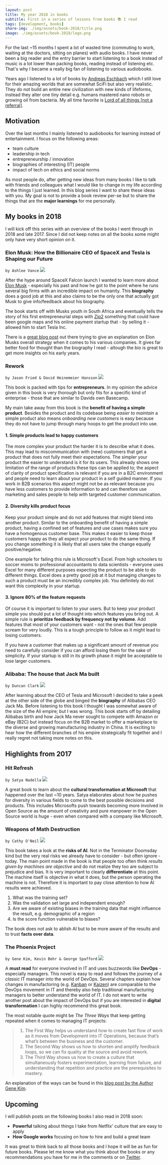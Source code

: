 ```yaml
---
layout: post
title: My year 2018 in books
subtitle: First in a series of lessons from books 📚 I read
tags: [development, books]
share-img: ./img/assets/book-2018/title.png
image: ./img/assets/book-2018/logo.png
---
```


For the last ~15 months I spent a lot of wasted time (commuting to work, waiting at the doctors, sitting on planes) with audio books. I have never been a big reader and the entry barrier to start listening to a book instead of music is a lot lower than packing books, reading instead of listening etc. That's why I became a really big fan of listening to various audiobooks.

Years ago I listened to a lot of books by [Andreas Eschbach](https://en.wikipedia.org/wiki/Andreas_Eschbach) which I still love for their amazing worlds that are somewhat SciFi but also very realistic. They do not build an entire new civilization with new kinds of lifeforms, instead they alter one tiny detail e.g. humans mastered nano robots or growing oil from bacteria. My all time favorite is [Lord of all things [not a referral]](https://www.amazon.de/Lord-All-Things-Andreas-Eschbach/dp/1477849815).

## Motivation

Over the last months I mainly listened to audiobooks for learning instead of entertainment. I focus on the following areas:

- team culture
- leadership in tech
- entrepreneurship / innovation
- biographies of interesting (IT) people
- impact of tech on ethics and social norms

As most people do, after getting new ideas from many books I like to talk with friends and colleagues what I would like to change in my life according to the things I just learned. In this blog series I want to share these ideas with you.
My goal is not to provide a book review per-se but to share the things that are the **major learnings** for me personally.

## My books in 2018

I will kick off this series with an overview of the books I went through in 2018 and late 2017.
Since I did not keep notes on all the books some might only have very short opinion on it.

### Elon Musk: How the Billionaire CEO of SpaceX and Tesla is Shaping our Future

`by Ashlee Vance` <img src="{{ site.baseurl }}/img/assets/book-2018/musk.jpg" class="right"/>

After the hype around SpaceX Falcon launch I wanted to learn more about [Elon Musk](https://twitter.com/elonmusk) - especially his past and how he got to the point where he runs several big firms with an incredible impact on humanity. This **biography** does a good job at this and also claims to be the only one that actually got Musk to give info/feedback about his biography.

The book starts off with Musks youth in South Africa and eventually tells the story of his first entrepreneurial steps with [Zip2](https://en.wikipedia.org/wiki/Zip2) something that could have been google maps and his online payment startup that - by selling it - allowed him to start Tesla Inc.

There is a [great blog post](https://waitbutwhy.com/2017/04/neuralink.html) out there trying to give an explanation on Elon Musks overall strategy when it comes to his various companies. It gives far better food for thought than the biography I read - altough the bio is great to get more insights on his early years.

### Rework

`by Jason Fried & David Heinemeier Hansson` <img src="{{ site.baseurl }}/img/assets/book-2018/rework.jpg" class="left"/>

This book is packed with tips for **entrepreneurs**. In my opinion the advice given in this book is very thorough but only fits for a specific kind of enterprise - those that are similar to Davids own Basecamp.

My main take away from this book is the **benefit of having a simple product**. Besides the product and its codebase being _easier to maintain_ a simple product also means _onboarding new customers_ is easy because they do not have to jump through many hoops to get the product into use.

#### 1. Simple products lead to happy customers

The more complex your product the harder it is to describe what it does. This may lead to miscommunication with (new) customers that get a product that does not fully meet their expectations. The simpler your product the easier to understand is it for its users.
This already shows one limitation of the range of products these tips can be applied to; the aspect of clarity of product specification is relevant if you are in a B2C environment and people need to learn about your product in a self guided manner. If you work in B2B scenarios this aspect might not be as relevant because you have less customers to provide information to and can therefore use marketing and sales people to help with targeted customer communication.

#### 2. Diversity kills product focus

Keep your product simple and do not add features that might blend into another product. Similar to the onboarding benefit of having a simple product, having a confined set of features and use cases makes sure you have a homogenous customer base. This makes it easier to keep those customers happy as they all expect your product to do the same thing. If you change something it is likely that all users take the change equally positive/negative.

One example for failing this rule is Microsoft's Excel. From high schoolers to soccer moms to professional accountants to data scientists - everyone uses Excel for many different purposes expecting the product to be able to do different things. Excel does a pretty good job at it but managing changes to such a product must be an incredibly complex job. You definitely do not want this complexity in your startup.

#### 3. Ignore 80% of the feature requests

Of course it is important to listen to your users. But to keep your product simple you should put a lot of thought into which features you bring out. A simple rule is **prioritize feedback by frequency not by volume**. Add features that most of your customers want - not the ones that few people scream for very loudly. This is a tough principle to follow as it might lead to losing customers.

If you have a customer that makes up a significant amount of revenue you need to carefully consider if you can afford losing them for the sake of simplicity. If your startup is still in its growth phase it might be acceptable to lose larger customers.

### Alibaba: The house that Jack Ma built

`by Duncan Clark` <img src="{{ site.baseurl }}/img/assets/book-2018/alibaba.jpg" class="right"/>

After learning about the CEO of Tesla and Microsoft I decided to take a peek at the other side of the globe and binged the **biography** of Alibabas CEO Jack Ma.
Before listening to this book I thought I was somewhat aware of the size of the Ali empire; but I was wrong. This book starts off by detailing Alibabas birth and how Jack Ma never sought to compete with Amazon or eBay (B2C) but instead focus on the B2B market to offer a marketplace to the diverse and growing manufacturing industry in China.
It is exciting to hear how the different branches of his empire strategically fit together and I really regret not taking more notes on this.

## Highlights from 2017

### Hit Refresh

`by Satya Nadella` <img src="{{ site.baseurl }}/img/assets/book-2018/nadella.jpg" class="left"/>

A great book to learn about the **cultural transformation at Microsoft** that happened over the last ~10 years. Satya elaborates about how he pushes for diversity in various fields to come to the best possible decisions and products. This includes Microsofts push towards becoming more involved in Open Source as the amount of creativity and pure manpower in the Open Source world is huge - even when compared with a company like Microsoft.

### Weapons of Math Destruction

`by Cathy O'Neil` <img src="{{ site.baseurl }}/img/assets/book-2018/math.jpg" class="right" />

This book takes a look at the **risks of AI**. Not in the Terminator Doomsday kind but the very real risks we already have to consider - but often ignore - today. The main point made in the book is that people too often think _results given by machines are objective_ and do not realize they too are subject to prejudice and bias. It is very important to clearly **differentiate** at this point. The machine itself is objective in what it does, but the person operating the machine is not. Therefore it is important to pay close attention to how AI results were achieved.

1. What was the training set?
1. Was the validation set large and independent enough?
1. Are we aware of existing biases in the training data that might influence the result, e.g. demographic of a region
1. Is the score function vulnerable to biases?

The book does not ask to ablish AI but to be more aware of the results and to trust **facts over data**. 

### The Phoenix Project

`by Gene Kim, Kevin Behr & George Spafford` <img src="{{ site.baseurl }}/img/assets/book-2018/phoenix.jpg" class="left"/>

A **must read** for everyone involved in IT and uses buzzwords like **DevOps** - especially managers. This novel is easy to read and follows the journey of a _classic_ IT manager into the world of DevOps. Several chapters explain how changes in manufactoring (e.g. [Kanban](https://en.wikipedia.org/wiki/Kanban) or [Kaizen](https://en.wikipedia.org/wiki/Kaizen)) are comparable to the DevOps movement in IT and thereby also help traditional manufacturing managers to better understand the world of IT. I do not want to write another post about the impact of DevOps but if you are interested in **digital transformation** I can highly recommend this great book.

The most notable quote might be _The Three Ways_ that keep getting repeated when it comes to managing IT projects:

> 1. The First Way helps us understand how to create fast flow of work as it moves from Development into IT Operations, because that’s what’s between the business and the customer.
> 1. The Second Way shows us how to shorten and amplify feedback loops, so we can fix quality at the source and avoid rework.
> 1. The Third Way shows us how to create a culture that simultaneously fosters experimentation, learning from failure, and understanding that repetition and practice are the prerequisites to mastery.

An explanation of the ways can be found in this [blog post by the Author Gene Kim](https://itrevolution.com/the-three-ways-principles-underpinning-devops/).

## Upcoming

I will publish posts on the following books I also read in 2018 soon:

- **Powerful** talking about things I take from Netflix' culture that are easy to apply
- **How Google works** focusing on how to hire and build a great team


It was great to think back to all those books and I hope it will be as fun for future books. Please let me know what you think about the books or any recommendations you have for me in the comments or on [Twitter](https://twitter.com/an0xff).
